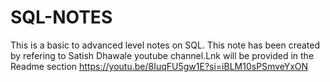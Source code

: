 # SQL-NOTES
This is a basic to advanced level notes on SQL. This note has been created by refering to Satish Dhawale youtube channel.Lnk will be provided in the Readme section
https://youtu.be/8IuqFU5gw1E?si=iBLM10sPSmveYxON
